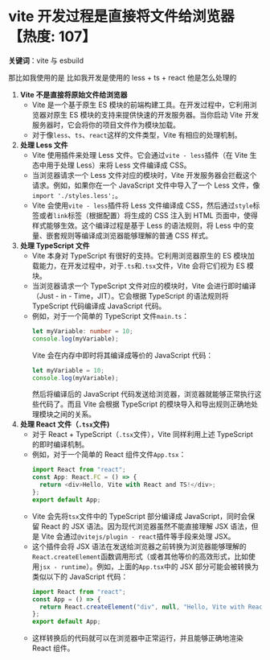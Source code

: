 # vite 开发过程是直接将文件给浏览器【热度: 107】

**关键词**：vite 与 esbuild

那比如我使用的是 比如我开发是使用的 less + ts + react 他是怎么处理的

1. **Vite 不是直接将原始文件给浏览器**
   - Vite 是一个基于原生 ES 模块的前端构建工具。在开发过程中，它利用浏览器对原生 ES 模块的支持来提供快速的开发服务器。当你启动 Vite 开发服务器时，它会将你的项目文件作为模块加载。
   - 对于像`less`、`ts`、`react`这样的文件类型，Vite 有相应的处理机制。
2. **处理 Less 文件**
   - Vite 使用插件来处理 Less 文件。它会通过`vite - less`插件（在 Vite 生态中用于处理 Less）来将 Less 文件编译成 CSS。
   - 当浏览器请求一个 Less 文件对应的模块时，Vite 开发服务器会拦截这个请求。例如，如果你在一个 JavaScript 文件中导入了一个 Less 文件，像`import './styles.less';`。
   - Vite 会使用`vite - less`插件将 Less 文件编译成 CSS，然后通过`style`标签或者`link`标签（根据配置）将生成的 CSS 注入到 HTML 页面中，使得样式能够生效。这个编译过程是基于 Less 的语法规则，将 Less 中的变量、嵌套规则等编译成浏览器能够理解的普通 CSS 样式。
3. **处理 TypeScript 文件**
   - Vite 本身对 TypeScript 有很好的支持。它利用浏览器原生的 ES 模块加载能力，在开发过程中，对于`.ts`和`.tsx`文件，Vite 会将它们视为 ES 模块。
   - 当浏览器请求一个 TypeScript 文件对应的模块时，Vite 会进行即时编译（Just - in - Time，JIT）。它会根据 TypeScript 的语法规则将 TypeScript 代码编译成 JavaScript 代码。
   - 例如，对于一个简单的 TypeScript 文件`main.ts`：
     ```typescript
     let myVariable: number = 10;
     console.log(myVariable);
     ```
     Vite 会在内存中即时将其编译成等价的 JavaScript 代码：
     ```javascript
     let myVariable = 10;
     console.log(myVariable);
     ```
     然后将编译后的 JavaScript 代码发送给浏览器，浏览器就能够正常执行这些代码了。而且 Vite 会根据 TypeScript 的模块导入和导出规则正确地处理模块之间的关系。
4. **处理 React 文件（`.tsx`文件)**
   - 对于 React + TypeScript（`.tsx`文件），Vite 同样利用上述 TypeScript 的即时编译机制。
   - 例如，对于一个简单的 React 组件文件`App.tsx`：
     ```typescript
     import React from "react";
     const App: React.FC = () => {
       return <div>Hello, Vite with React and TS!</div>;
     };
     export default App;
     ```
   - Vite 会先将`tsx`文件中的 TypeScript 部分编译成 JavaScript，同时会保留 React 的 JSX 语法。因为现代浏览器虽然不能直接理解 JSX 语法，但是 Vite 会通过`@vitejs/plugin - react`插件等手段来处理 JSX。
   - 这个插件会将 JSX 语法在发送给浏览器之前转换为浏览器能够理解的`React.createElement`函数调用形式（或者其他等价的高效形式，比如使用`jsx - runtime`）。例如，上面的`App.tsx`中的 JSX 部分可能会被转换为类似以下的 JavaScript 代码：
     ```javascript
     import React from "react";
     const App = () => {
       return React.createElement("div", null, "Hello, Vite with React and TS!");
     };
     export default App;
     ```
   - 这样转换后的代码就可以在浏览器中正常运行，并且能够正确地渲染 React 组件。